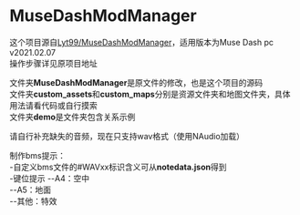 # MuseDashModManager  
  
这个项目源自[Lyt99/MuseDashModManager](https://github.com/Lyt99/MuseDashModManager)，适用版本为Muse Dash pc v2021.02.07  
操作步骤详见原项目地址  
  
文件夹**MuseDashModManager**是原文件的修改，也是这个项目的源码  
文件夹**custom_assets**和**custom_maps**分别是资源文件夹和地图文件夹，具体用法请看代码或自行摸索  
文件夹**demo**是文件夹包含关系示例  
  
请自行补充缺失的音频，现在只支持wav格式（使用NAudio加载）
  
制作bms提示：  
-自定义bms文件的\#WAVxx标识含义可从**notedata.json**得到  
-键位提示
--A4：空中  
--A5：地面  
--其他：特效  
